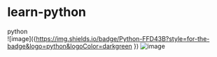 # learn-python
python <br>
![image]({https://img.shields.io/badge/Python-FFD43B?style=for-the-badge&logo=python&logoColor=darkgreen })
![image]({https://img.shields.io/badge/Python-3776AB?style=for-the-badge&logo=python&logoColor=white})

